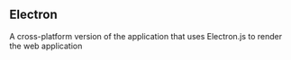 ## Electron
A cross-platform version of the application that uses Electron.js to render the web application
